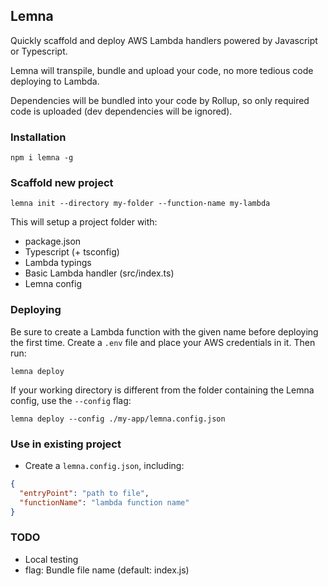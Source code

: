 ## Lemna

Quickly scaffold and deploy AWS Lambda handlers powered by Javascript or Typescript.

Lemna will transpile, bundle and upload your code, no more tedious code deploying to Lambda.

Dependencies will be bundled into your code by Rollup, so only required code is uploaded (dev dependencies will be ignored).

### Installation

```
npm i lemna -g
```

### Scaffold new project

```
lemna init --directory my-folder --function-name my-lambda
```

This will setup a project folder with:

- package.json
- Typescript (+ tsconfig)
- Lambda typings
- Basic Lambda handler (src/index.ts)
- Lemna config

### Deploying

Be sure to create a Lambda function with the given name before deploying the first time.
Create a `.env` file and place your AWS credentials in it.
Then run:

```
lemna deploy
```

If your working directory is different from the folder containing the Lemna config, use the `--config` flag:

```
lemna deploy --config ./my-app/lemna.config.json
```

### Use in existing project

- Create a `lemna.config.json`, including:

```json
{
  "entryPoint": "path to file",
  "functionName": "lambda function name"
}
```

### TODO

- Local testing
- flag: Bundle file name (default: index.js)
